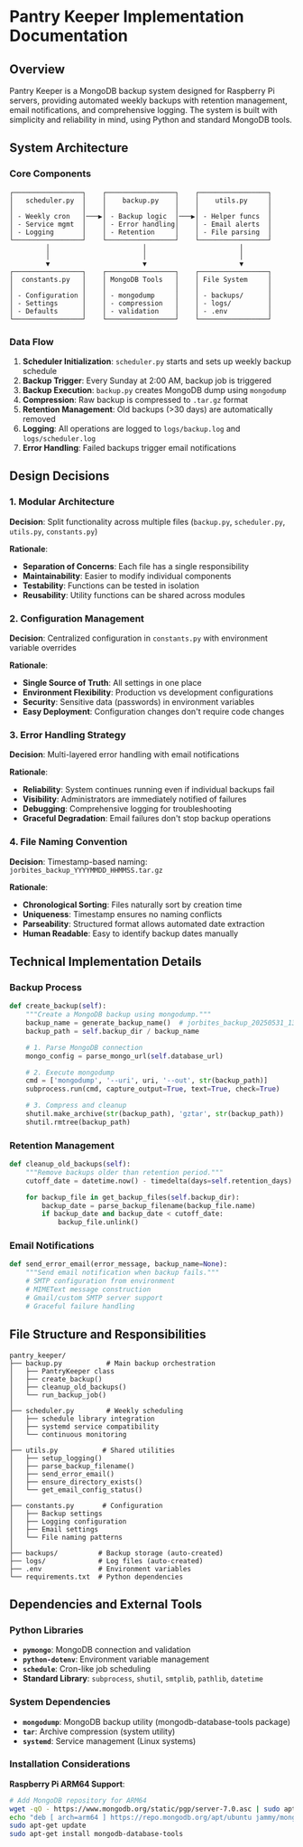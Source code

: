 # Pantry Keeper Implementation Documentation

## Overview

Pantry Keeper is a MongoDB backup system designed for Raspberry Pi servers, providing automated weekly backups with retention management, email notifications, and comprehensive logging. The system is built with simplicity and reliability in mind, using Python and standard MongoDB tools.

## System Architecture

### Core Components

```
┌─────────────────┐    ┌─────────────────┐    ┌─────────────────┐
│   scheduler.py  │    │    backup.py    │    │    utils.py     │
│                 │    │                 │    │                 │
│ - Weekly cron   │───▶│ - Backup logic  │───▶│ - Helper funcs  │
│ - Service mgmt  │    │ - Error handling│    │ - Email alerts  │
│ - Logging       │    │ - Retention     │    │ - File parsing  │
└─────────────────┘    └─────────────────┘    └─────────────────┘
         │                       │                       │
         │                       │                       │
         ▼                       ▼                       ▼
┌─────────────────┐    ┌─────────────────┐    ┌─────────────────┐
│  constants.py   │    │ MongoDB Tools   │    │ File System     │
│                 │    │                 │    │                 │
│ - Configuration │    │ - mongodump     │    │ - backups/      │
│ - Settings      │    │ - compression   │    │ - logs/         │
│ - Defaults      │    │ - validation    │    │ - .env          │
└─────────────────┘    └─────────────────┘    └─────────────────┘
```

### Data Flow

1. **Scheduler Initialization**: `scheduler.py` starts and sets up weekly backup schedule
2. **Backup Trigger**: Every Sunday at 2:00 AM, backup job is triggered
3. **Backup Execution**: `backup.py` creates MongoDB dump using `mongodump`
4. **Compression**: Raw backup is compressed to `.tar.gz` format
5. **Retention Management**: Old backups (>30 days) are automatically removed
6. **Logging**: All operations are logged to `logs/backup.log` and `logs/scheduler.log`
7. **Error Handling**: Failed backups trigger email notifications

## Design Decisions

### 1. Modular Architecture

**Decision**: Split functionality across multiple files (`backup.py`, `scheduler.py`, `utils.py`, `constants.py`)

**Rationale**:
- **Separation of Concerns**: Each file has a single responsibility
- **Maintainability**: Easier to modify individual components
- **Testability**: Functions can be tested in isolation
- **Reusability**: Utility functions can be shared across modules

### 2. Configuration Management

**Decision**: Centralized configuration in `constants.py` with environment variable overrides

**Rationale**:
- **Single Source of Truth**: All settings in one place
- **Environment Flexibility**: Production vs development configurations
- **Security**: Sensitive data (passwords) in environment variables
- **Easy Deployment**: Configuration changes don't require code changes

### 3. Error Handling Strategy

**Decision**: Multi-layered error handling with email notifications

**Rationale**:
- **Reliability**: System continues running even if individual backups fail
- **Visibility**: Administrators are immediately notified of failures
- **Debugging**: Comprehensive logging for troubleshooting
- **Graceful Degradation**: Email failures don't stop backup operations

### 4. File Naming Convention

**Decision**: Timestamp-based naming: `jorbites_backup_YYYYMMDD_HHMMSS.tar.gz`

**Rationale**:
- **Chronological Sorting**: Files naturally sort by creation time
- **Uniqueness**: Timestamp ensures no naming conflicts
- **Parseability**: Structured format allows automated date extraction
- **Human Readable**: Easy to identify backup dates manually

## Technical Implementation Details

### Backup Process

```python
def create_backup(self):
    """Create a MongoDB backup using mongodump."""
    backup_name = generate_backup_name()  # jorbites_backup_20250531_134108
    backup_path = self.backup_dir / backup_name

    # 1. Parse MongoDB connection
    mongo_config = parse_mongo_url(self.database_url)

    # 2. Execute mongodump
    cmd = ['mongodump', '--uri', uri, '--out', str(backup_path)]
    subprocess.run(cmd, capture_output=True, text=True, check=True)

    # 3. Compress and cleanup
    shutil.make_archive(str(backup_path), 'gztar', str(backup_path))
    shutil.rmtree(backup_path)
```

### Retention Management

```python
def cleanup_old_backups(self):
    """Remove backups older than retention period."""
    cutoff_date = datetime.now() - timedelta(days=self.retention_days)

    for backup_file in get_backup_files(self.backup_dir):
        backup_date = parse_backup_filename(backup_file.name)
        if backup_date and backup_date < cutoff_date:
            backup_file.unlink()
```

### Email Notifications

```python
def send_error_email(error_message, backup_name=None):
    """Send email notification when backup fails."""
    # SMTP configuration from environment
    # MIMEText message construction
    # Gmail/custom SMTP server support
    # Graceful failure handling
```

## File Structure and Responsibilities

```
pantry_keeper/
├── backup.py           # Main backup orchestration
│   ├── PantryKeeper class
│   ├── create_backup()
│   ├── cleanup_old_backups()
│   └── run_backup_job()
│
├── scheduler.py        # Weekly scheduling
│   ├── schedule library integration
│   ├── systemd service compatibility
│   └── continuous monitoring
│
├── utils.py           # Shared utilities
│   ├── setup_logging()
│   ├── parse_backup_filename()
│   ├── send_error_email()
│   ├── ensure_directory_exists()
│   └── get_email_config_status()
│
├── constants.py       # Configuration
│   ├── Backup settings
│   ├── Logging configuration
│   ├── Email settings
│   └── File naming patterns
│
├── backups/          # Backup storage (auto-created)
├── logs/             # Log files (auto-created)
├── .env              # Environment variables
└── requirements.txt  # Python dependencies
```

## Dependencies and External Tools

### Python Libraries

- **`pymongo`**: MongoDB connection and validation
- **`python-dotenv`**: Environment variable management
- **`schedule`**: Cron-like job scheduling
- **Standard Library**: `subprocess`, `shutil`, `smtplib`, `pathlib`, `datetime`

### System Dependencies

- **`mongodump`**: MongoDB backup utility (mongodb-database-tools package)
- **`tar`**: Archive compression (system utility)
- **`systemd`**: Service management (Linux systems)

### Installation Considerations

**Raspberry Pi ARM64 Support**:
```bash
# Add MongoDB repository for ARM64
wget -qO - https://www.mongodb.org/static/pgp/server-7.0.asc | sudo apt-key add -
echo "deb [ arch=arm64 ] https://repo.mongodb.org/apt/ubuntu jammy/mongodb-org/7.0 multiverse" | sudo tee /etc/apt/sources.list.d/mongodb-org-7.0.list
sudo apt-get update
sudo apt-get install mongodb-database-tools
```
